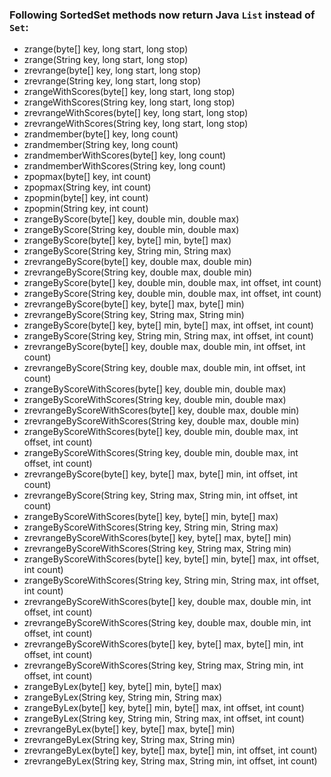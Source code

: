 ### Following SortedSet methods now return Java `List` instead of `Set`:

- zrange(byte[] key, long start, long stop)
- zrange(String key, long start, long stop)
- zrevrange(byte[] key, long start, long stop)
- zrevrange(String key, long start, long stop)
- zrangeWithScores(byte[] key, long start, long stop)
- zrangeWithScores(String key, long start, long stop)
- zrevrangeWithScores(byte[] key, long start, long stop)
- zrevrangeWithScores(String key, long start, long stop)
- zrandmember(byte[] key, long count)
- zrandmember(String key, long count)
- zrandmemberWithScores(byte[] key, long count)
- zrandmemberWithScores(String key, long count)
- zpopmax(byte[] key, int count)
- zpopmax(String key, int count)
- zpopmin(byte[] key, int count)
- zpopmin(String key, int count)
- zrangeByScore(byte[] key, double min, double max)
- zrangeByScore(String key, double min, double max)
- zrangeByScore(byte[] key, byte[] min, byte[] max)
- zrangeByScore(String key, String min, String max)
- zrevrangeByScore(byte[] key, double max, double min)
- zrevrangeByScore(String key, double max, double min)
- zrangeByScore(byte[] key, double min, double max, int offset, int count)
- zrangeByScore(String key, double min, double max, int offset, int count)
- zrevrangeByScore(byte[] key, byte[] max, byte[] min)
- zrevrangeByScore(String key, String max, String min)
- zrangeByScore(byte[] key, byte[] min, byte[] max, int offset, int count)
- zrangeByScore(String key, String min, String max, int offset, int count)
- zrevrangeByScore(byte[] key, double max, double min, int offset, int count)
- zrevrangeByScore(String key, double max, double min, int offset, int count)
- zrangeByScoreWithScores(byte[] key, double min, double max)
- zrangeByScoreWithScores(String key, double min, double max)
- zrevrangeByScoreWithScores(byte[] key, double max, double min)
- zrevrangeByScoreWithScores(String key, double max, double min)
- zrangeByScoreWithScores(byte[] key, double min, double max, int offset, int count)
- zrangeByScoreWithScores(String key, double min, double max, int offset, int count)
- zrevrangeByScore(byte[] key, byte[] max, byte[] min, int offset, int count)
- zrevrangeByScore(String key, String max, String min, int offset, int count)
- zrangeByScoreWithScores(byte[] key, byte[] min, byte[] max)
- zrangeByScoreWithScores(String key, String min, String max)
- zrevrangeByScoreWithScores(byte[] key, byte[] max, byte[] min)
- zrevrangeByScoreWithScores(String key, String max, String min)
- zrangeByScoreWithScores(byte[] key, byte[] min, byte[] max, int offset, int count)
- zrangeByScoreWithScores(String key, String min, String max, int offset, int count)
- zrevrangeByScoreWithScores(byte[] key, double max, double min, int offset, int count)
- zrevrangeByScoreWithScores(String key, double max, double min, int offset, int count)
- zrevrangeByScoreWithScores(byte[] key, byte[] max, byte[] min, int offset, int count)
- zrevrangeByScoreWithScores(String key, String max, String min, int offset, int count)
- zrangeByLex(byte[] key, byte[] min, byte[] max)
- zrangeByLex(String key, String min, String max)
- zrangeByLex(byte[] key, byte[] min, byte[] max, int offset, int count)
- zrangeByLex(String key, String min, String max, int offset, int count)
- zrevrangeByLex(byte[] key, byte[] max, byte[] min)
- zrevrangeByLex(String key, String max, String min)
- zrevrangeByLex(byte[] key, byte[] max, byte[] min, int offset, int count)
- zrevrangeByLex(String key, String max, String min, int offset, int count)
